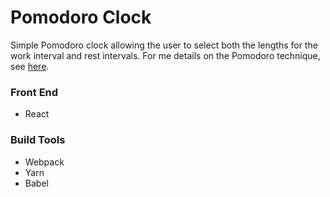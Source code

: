 # Pomodoro Clock

Simple Pomodoro clock allowing the user to select both the lengths for the work interval and rest intervals. For me details on the Pomodoro technique, see [here](https://en.wikipedia.org/wiki/Pomodoro_Technique).

### Front End

* React

### Build Tools

* Webpack
* Yarn
* Babel